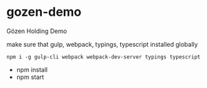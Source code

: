 # gozen-demo
Gözen Holding Demo

make sure that gulp, webpack, typings, typescript installed globally

```
npm i -g gulp-cli webpack webpack-dev-server typings typescript
```

* npm install
* npm start
